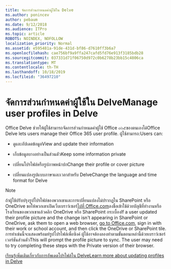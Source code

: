```yaml
---
title: จัดการส่วนกำหนดค่าผู้ใช้ใน Delve
ms.author: ponincev
author: pebaum
ms.date: 9/12/2018
ms.audience: ITPro
ms.topic: article
ROBOTS: NOINDEX, NOFOLLOW
localization_priority: Normal
ms.assetid: e595481a-91de-431d-bf86-d7610ff3b6a7
ms.openlocfilehash: cae756bf9a9ffa247cafd5fd76e913f3185bdb28
ms.sourcegitcommit: 037331d71f06750d972c0b6278b23bb15c4806ca
ms.translationtype: MT
ms.contentlocale: th-TH
ms.lasthandoff: 10/18/2019
ms.locfileid: "36497210"
---
```

# <a name="manage-user-profiles-in-delve"></a><span data-ttu-id="48bfb-102">จัดการส่วนกำหนดค่าผู้ใช้ใน Delve</span><span class="sxs-lookup"><span data-stu-id="48bfb-102">Manage user profiles in Delve</span></span>

<span data-ttu-id="48bfb-103">Office Delve ช่วยให้ผู้ใช้สามารถจัดการส่วนกำหนดค่าผู้ใช้ Office ๓๖๕ของตนเองได้</span><span class="sxs-lookup"><span data-stu-id="48bfb-103">Office Delve lets users manage their Office 365 user profile.</span></span> <span data-ttu-id="48bfb-104">ผู้ใช้สามารถ:</span><span class="sxs-lookup"><span data-stu-id="48bfb-104">Users can:</span></span>
  
- <span data-ttu-id="48bfb-105">ดูและอัปเดตข้อมูล</span><span class="sxs-lookup"><span data-stu-id="48bfb-105">View and update their information</span></span>
    
- <span data-ttu-id="48bfb-106">เก็บข้อมูลบางอย่างเป็นส่วนตัว</span><span class="sxs-lookup"><span data-stu-id="48bfb-106">Keep some information private</span></span>
    
- <span data-ttu-id="48bfb-107">เปลี่ยนโปรไฟล์หรือรูปภาพหน้าปก</span><span class="sxs-lookup"><span data-stu-id="48bfb-107">Change their profile or cover picture</span></span>
    
- <span data-ttu-id="48bfb-108">เปลี่ยนแปลงรูปแบบภาษาและเวลาสำหรับ Delve</span><span class="sxs-lookup"><span data-stu-id="48bfb-108">Change the language and time format for Delve</span></span>
    
> [!NOTE]
> <span data-ttu-id="48bfb-109">ถ้าผู้ใช้ปรับปรุงรูปโปรไฟล์ของพวกเขาและการเปลี่ยนแปลงไม่ปรากฏใน SharePoint หรือ OneDrive ขอให้พวกเขาเปิดเว็บเบราว์เซอร์[ไปที่ Office.com](https://www.office.com)ลงชื่อเข้าใช้ด้วยบัญชีที่ทำงานหรือโรงเรียนของพวกเขาแล้วคลิก OneDrive หรือ SharePoint กระเบื้อง</span><span class="sxs-lookup"><span data-stu-id="48bfb-109">If a user updated their profile picture and the change isn't appearing in SharePoint or OneDrive, ask them to open a web browser, [go to Office.com](https://www.office.com), sign in with their work or school account, and then click the OneDrive or SharePoint tile.</span></span> <span data-ttu-id="48bfb-110">การทำเช่นนี้จะแสดงพร้อมท์รูปโปรไฟล์เพื่อซิงค์ ผู้ใช้อาจต้องลองทำตามขั้นตอนเหล่านี้ด้วยเบราว์เซอร์เวอร์ชันส่วนตัว</span><span class="sxs-lookup"><span data-stu-id="48bfb-110">This will prompt the profile picture to sync. The user may need to try completing these steps with the Private version of their browser.</span></span> 
  
[<span data-ttu-id="48bfb-111">เรียนรู้เพิ่มเติมเกี่ยวกับการอัพเดตโปรไฟล์ใน Delve</span><span class="sxs-lookup"><span data-stu-id="48bfb-111">Learn more about updating profiles in Delve</span></span>](https://go.microsoft.com/fwlink/?linkid=735070)
  

